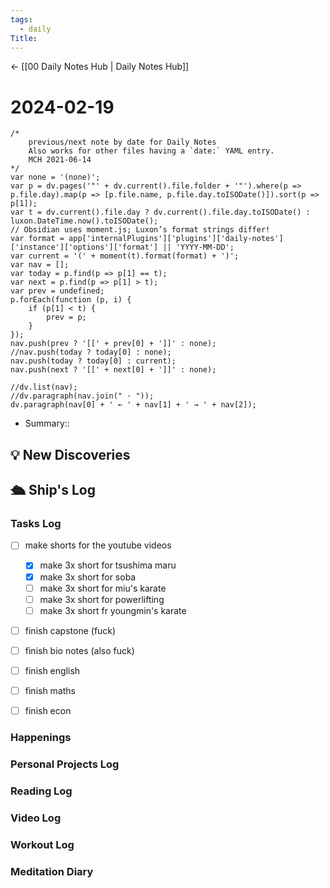 ```yaml
---
tags:
  - daily
Title: 
---
```


<- [[00 Daily Notes Hub | Daily Notes Hub]]

# 2024-02-19
```dataviewjs
/*
    previous/next note by date for Daily Notes
    Also works for other files having a `date:` YAML entry.
    MCH 2021-06-14
*/
var none = '(none)';
var p = dv.pages('"' + dv.current().file.folder + '"').where(p => p.file.day).map(p => [p.file.name, p.file.day.toISODate()]).sort(p => p[1]);
var t = dv.current().file.day ? dv.current().file.day.toISODate() : luxon.DateTime.now().toISODate();
// Obsidian uses moment.js; Luxon’s format strings differ!
var format = app['internalPlugins']['plugins']['daily-notes']['instance']['options']['format'] || 'YYYY-MM-DD';
var current = '(' + moment(t).format(format) + ')';
var nav = [];
var today = p.find(p => p[1] == t);
var next = p.find(p => p[1] > t);
var prev = undefined;
p.forEach(function (p, i) {
    if (p[1] < t) {
        prev = p;
    }
});
nav.push(prev ? '[[' + prev[0] + ']]' : none);
//nav.push(today ? today[0] : none);
nav.push(today ? today[0] : current);
nav.push(next ? '[[' + next[0] + ']]' : none);

//dv.list(nav);
//dv.paragraph(nav.join(" · "));
dv.paragraph(nav[0] + ' ← ' + nav[1] + ' → ' + nav[2]);
```
- Summary::  

## 💡 New Discoveries



## 🛳️ Ship's Log
### Tasks Log
- [ ] make shorts for the youtube videos
    - [x] make 3x short for tsushima maru
    - [x] make 3x short for soba
    - [ ] make 3x short for miu's karate
    - [ ] make 3x short for powerlifting
    - [ ] make 3x short fr youngmin's karate
- [ ] finish capstone (fuck)
- [ ] finish bio notes (also fuck)
- [ ] finish english
- [ ] finish maths
- [ ] finish econ


### Happenings

### Personal Projects Log

### Reading Log

### Video Log

### Workout Log

### Meditation Diary
